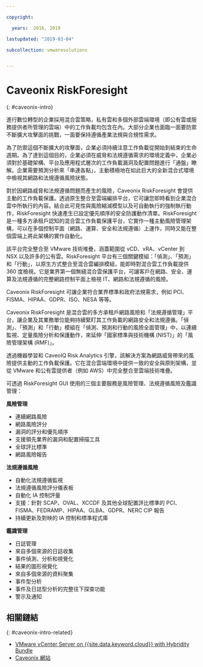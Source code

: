 ```yaml
---

copyright:

  years:  2016, 2019

lastupdated: "2019-03-04"

subcollection: vmwaresolutions


---
```


# Caveonix RiskForesight
{: #caveonix-intro}

進行數位轉型的企業採用混合雲策略，私有雲和多個外部雲端環境（即公有雲或服務提供者所管理的雲端）中的工作負載均包含在內。大部分企業也面臨一面要防禦不斷擴大攻擊面的挑戰，一面要保持遵循產業法規與合規性需求。

為了防禦這個不斷擴大的攻擊面，企業必須持續注意工作負載從開始到結束的生命週期。為了達到這個目的，企業必須在威脅和法規遵循需求的環境定義中，企業必須對於基礎架構、平台及應用程式層次的工作負載漏洞及配置問題進行「通盤」瞭解。企業需要預測分析來「串連各點」，主動積極地在如此巨大的全新混合式環境中檢視其網路和法規遵循風險狀態。

對於因網路威脅和法規遵循問題而產生的風險，Caveonix RiskForesight 會提供主動的工作負載保護。透過原生整合至雲端編排平台，它可讓您即時看到企業混合雲中所執行的內容。結合此可見性與風險縮減模型以及可自動執行的強制執行動作，RiskForesight 快速產生已設定優先順序的安全防護動作清單。RiskForesight 是一種多方承租戶認知的混合雲工作負載保護平台，它實作一種主動風險管理架構，可以在多個控制平面（網路、運算、安全和法規遵循）上運作，同時又能在整個雲端上將此架構的實作自動化。

該平台完全整合至 VMware 技術堆疊，涵蓋範圍從 vCD、vRA、vCenter 到 NSX 以及許多的公有雲。RiskForesight 平台有三個關鍵模組：「偵測」、「預測」和「行動」，以原生方式整合至混合雲編排模組，能即時對混合雲工作負載提供 360 度檢視。它是業界第一個無縫混合雲保護平台，可讓客戶在網路、安全、運算及法規遵循的完整網路控制平面上檢視 IT、網路和法規遵循的風險。

Caveonix RiskForesight 可讓企業符合業界標準和政府法規需求，例如 PCI、FISMA、HIPAA、GDPR、ISO、NESA 等等。

Caveonix RiskForesight 是混合雲的多方承租戶網路風險和「法規遵循管理」平台，讓企業及其業務單位能夠持續緊盯其工作負載的網路安全和法規遵循。「偵測」、「預測」和「行動」模組在「偵測、預測和行動的風險全面管理」中，以連續監視、定量風險分析和保護動作，來延伸「國家標準與技術機構 (NIST)」的「風險管理架構 (RMF)」。

透過機器學習和 CaveoIQ Risk Analytics 引擎，該解決方案為網路威脅帶來的風險提供主動的工作負載保護。它在混合雲端環境中提供一致的安全與原則架構，並從 VMware 和公有雲提供者（例如 AWS）中完全整合至雲端技術堆疊。

可透過 RiskForesight GUI 使用的三個主要服務是風險管理、法規遵循風險及鑑識管理：

**風險管理**
-	連續網路風險
- 網路風險評分
-	漏洞的評分和優先順序
-	支援領先業界的漏洞和配置掃描工具
-	全球評比標準
-	網路風險報告

**法規遵循風險**
- 自動化法規遵循監視
-	法規遵循風險評分儀表板
-	自動化 IA 控制評量
-	支援：針對 SCAP、OVAL、XCCDF 及其他全球配置評比標準的 PCI、FISMA、FEDRAMP、HIPAA、GLBA、GDPR、NERC CIP 報告
-	持續更新及對映的 IA 控制和標準程式庫

**鑑識管理**
-	日誌管理
-	來自多個來源的日誌收集
-	事件偵測、分析和視覺化
-	結果的圖形視覺化
-	來自多個來源的資料聚集
-	事件型分析
-	事件及日誌型分析的完整往下探查功能
-	警示及通知

## 相關鏈結
{: #caveonix-intro-related}

*   [VMware vCenter Server on {{site.data.keyword.cloud}} with Hybridity Bundle](/docs/services/vmwaresolutions/archiref/vcs?topic=vmware-solutions-vcs-hybridity-intro)
*   [Caveonix 網站](https://www.caveonix.com/)
